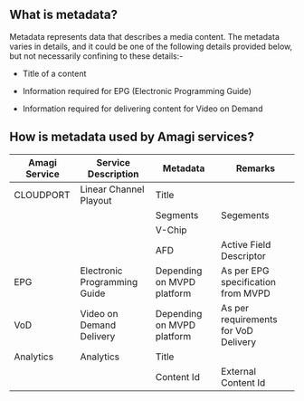 ## What is metadata?

Metadata represents data that describes a media content. The metadata varies in details, and it could be one of the following details provided below, but not necessarily confining to these details:-

* Title of a content

* Information required for EPG (Electronic Programming Guide)

* Information required for delivering content for Video on Demand

## How is metadata used by Amagi services?

| Amagi Service | Service Description | Metadata | Remarks |
|----------------|----------------|----------------|----------------|
| CLOUDPORT | Linear Channel Playout | Title |  |
|   |   | Segments | Segements |
|   |   | V-Chip |  |
|   |   | AFD | Active Field Descriptor |
| EPG | Electronic Programming Guide | Depending on MVPD platform | As per EPG specification from MVPD  |
| VoD | Video on Demand Delivery | Depending on MVPD platform | As per requirements for VoD Delivery  |
| Analytics | Analytics | Title |  |
|   |   | Content Id | External Content Id |
